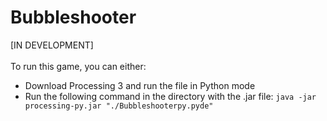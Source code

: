 # Bubbleshooter
[IN DEVELOPMENT]
\
\
To run this game, you can either:
- Download Processing 3 and run the file in Python mode
- Run the following command in the directory with the .jar file: `java -jar processing-py.jar "./Bubbleshooterpy.pyde"`
